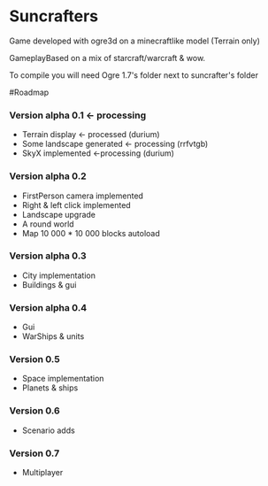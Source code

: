 Suncrafters
===========

Game developed with ogre3d on a minecraftlike model (Terrain only)

GameplayBased on a mix of starcraft/warcraft & wow.

To compile you will need Ogre 1.7's folder next to suncrafter's folder 

#Roadmap

### Version alpha 0.1 <- processing
* Terrain display <- processed (durium)
* Some landscape generated <- processing (rrfvtgb)
* SkyX implemented <-processing (durium)

### Version alpha 0.2
* FirstPerson camera implemented
* Right & left click implemented
* Landscape upgrade
* A round world
* Map 10 000 * 10 000 blocks autoload

### Version alpha 0.3
* City implementation
* Buildings & gui

### Version alpha 0.4
* Gui
* WarShips & units
 
### Version 0.5
* Space implementation
* Planets & ships

### Version 0.6 
* Scenario adds
 
### Version 0.7
* Multiplayer 
